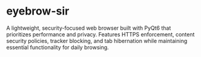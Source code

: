 # eyebrow-sir
A lightweight, security-focused web browser built with PyQt6 that prioritizes performance and privacy. Features HTTPS enforcement, content security policies, tracker blocking, and tab hibernation while maintaining essential functionality for daily browsing.
